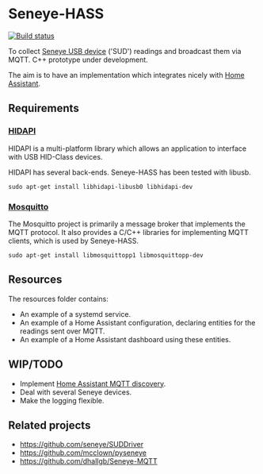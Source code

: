 # Seneye-HASS

[![Build status](https://github.com/83noit/Seneye-HASS/actions/workflows/c-cpp.yml/badge.svg?branch=main)](https://github.com/83noit/seneye-hass/actions)

To collect [Seneye USB device](https://www.seneye.com/store/seneye-reef.html)
('SUD') readings and broadcast them via MQTT.  C++ prototype under development.

The aim is to have an implementation which integrates nicely with [Home
Assistant](https://www.home-assistant.io/).

## Requirements

### [HIDAPI](https://github.com/libusb/hidapi)

HIDAPI is a multi-platform library which allows an application to interface
with USB HID-Class devices.

HIDAPI has several back-ends. Seneye-HASS has been tested with libusb.

```sudo apt-get install libhidapi-libusb0 libhidapi-dev```

### [Mosquitto](https://mosquitto.org)

The Mosquitto project is primarily a message broker that implements the MQTT
protocol. It also provides a C/C++ libraries for implementing MQTT clients,
which is used by Seneye-HASS.

```sudo apt-get install libmosquittopp1 libmosquittopp-dev```

## Resources

The resources folder contains:
- An example of a systemd service.
- An example of a Home Assistant configuration, declaring entities for the
    readings sent over MQTT.
- An example of a Home Assistant dashboard using these entities.

## WIP/TODO
- Implement [Home Assistant MQTT discovery](https://www.home-assistant.io/docs/mqtt/discovery/).
- Deal with several Seneye devices.
- Make the logging flexible.

## Related projects

* https://github.com/seneye/SUDDriver
* https://github.com/mcclown/pyseneye
* https://github.com/dhallgb/Seneye-MQTT
